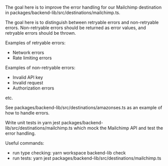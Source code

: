 The goal here is to improve the error handling for our Mailchimp destination in packages/backend-lib/src/destinations/mailchimp.ts.

The goal here is to distinguish between retryable errors and non-retryable errors. Non-retryable errors should be returned as error values, and retryable errors should be thrown.

Examples of retryable errors:

- Network errors
- Rate limiting errors

Examples of non-retryable errors:

- Invalid API key
- Invalid request
- Authorization errors

etc.

See packages/backend-lib/src/destinations/amazonses.ts as an example of how to handle errors.

Write unit tests in yarn jest packages/backend-lib/src/destinations/mailchimp.ts which mock the Mailchimp API and test the error handling.

Useful commands:

- run type checking: yarn workspace backend-lib check
- run tests: yarn jest packages/backend-lib/src/destinations/mailchimp.ts 

